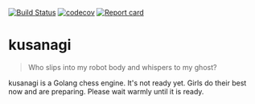 [![Build Status](https://travis-ci.org/japanoise/kusanagi.svg?branch=master)](https://travis-ci.org/japanoise/kusanagi)
[![codecov](https://codecov.io/gh/japanoise/kusanagi/branch/master/graph/badge.svg)](https://codecov.io/gh/japanoise/kusanagi)
[![Report card](https://goreportcard.com/badge/github.com/japanoise/kusanagi)](https://goreportcard.com/report/github.com/japanoise/kusanagi)

# kusanagi

>Who slips into my robot body and whispers to my ghost?

kusanagi is a Golang chess engine. It's not ready yet. Girls do their best now
and are preparing. Please wait warmly until it is ready.
